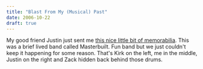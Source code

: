```yaml
---
title: "Blast From My (Musical) Past"
date: 2006-10-22
draft: true
---
```

My good friend Justin just sent me [this nice little bit of memorabilia](https://web.archive.org/web/20071026073901/http://opposable-thumbs.net/files/masterbuilt1.jpg). This was a brief lived band called Masterbuilt. Fun band but we just couldn't keep it happening for some reason. That's Kirk on the left, me in the middle, Justin on the right and Zack hidden back behind those drums.
